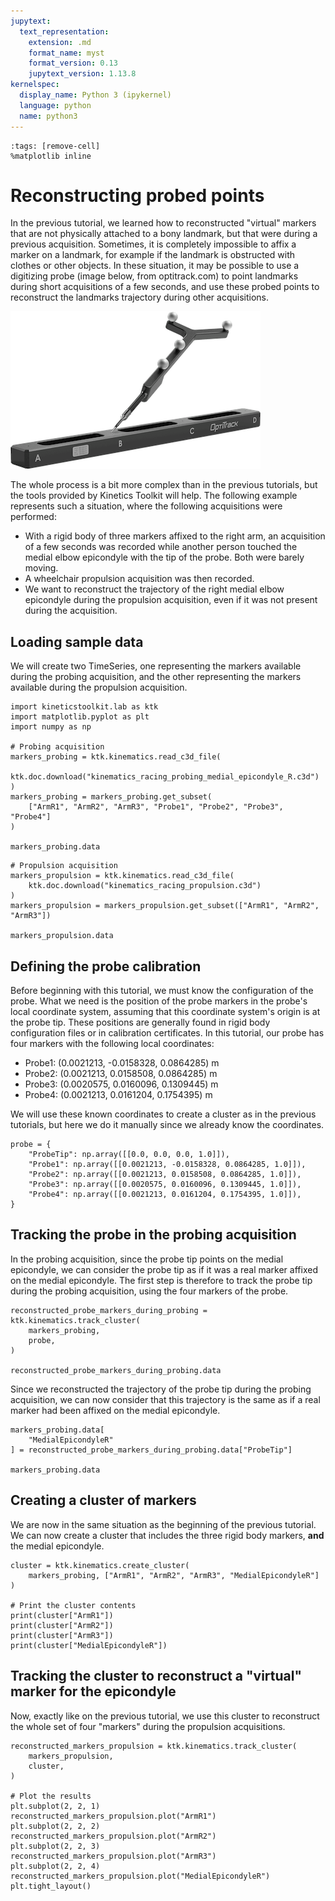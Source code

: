 ```yaml
---
jupytext:
  text_representation:
    extension: .md
    format_name: myst
    format_version: 0.13
    jupytext_version: 1.13.8
kernelspec:
  display_name: Python 3 (ipykernel)
  language: python
  name: python3
---
```


```{code-cell} ipython3
:tags: [remove-cell]
%matplotlib inline
```

# Reconstructing probed points

In the previous tutorial, we learned how to reconstructed "virtual" markers that are not physically attached to a bony landmark, but that were during a previous acquisition. Sometimes, it is completely impossible to affix a marker on a landmark, for example if the landmark is obstructed with clothes or other objects. In these situation, it may be possible to use a digitizing probe (image below, from optitrack.com) to point landmarks during short acquisitions of a few seconds, and use these probed points to reconstruct the landmarks trajectory during other acquisitions.

![Digitizing probe -height:short](_static/images/probe-kit.png)

The whole process is a bit more complex than in the previous tutorials, but the tools provided by Kinetics Toolkit will help. The following example represents such a situation, where the following acquisitions were performed:
- With a rigid body of three markers affixed to the right arm, an acquisition of a few seconds was recorded while another person touched the medial elbow epicondyle with the tip of the probe. Both were barely moving.
- A wheelchair propulsion acquisition was then recorded.
- We want to reconstruct the trajectory of the right medial elbow epicondyle during the propulsion acquisition, even if it was not present during the acquisition.

## Loading sample data

We will create two TimeSeries, one representing the markers available during the probing acquisition, and the other representing the markers available during the propulsion acquisition.

```{code-cell} ipython3
import kineticstoolkit.lab as ktk
import matplotlib.pyplot as plt
import numpy as np

# Probing acquisition
markers_probing = ktk.kinematics.read_c3d_file(
    ktk.doc.download("kinematics_racing_probing_medial_epicondyle_R.c3d")
)
markers_probing = markers_probing.get_subset(
    ["ArmR1", "ArmR2", "ArmR3", "Probe1", "Probe2", "Probe3", "Probe4"]
)

markers_probing.data
```

```{code-cell} ipython3
# Propulsion acquisition
markers_propulsion = ktk.kinematics.read_c3d_file(
    ktk.doc.download("kinematics_racing_propulsion.c3d")
)
markers_propulsion = markers_propulsion.get_subset(["ArmR1", "ArmR2", "ArmR3"])

markers_propulsion.data
```

## Defining the probe calibration

Before beginning with this tutorial, we must know the configuration of the probe. What we need is the position of the probe markers in the probe's local coordinate system, assuming that this coordinate system's origin is at the probe tip. These positions are generally found in rigid body configuration files or in calibration certificates. In this tutorial, our probe has four markers with the following local coordinates:

- Probe1: (0.0021213, -0.0158328, 0.0864285) m
- Probe2: (0.0021213, 0.0158508, 0.0864285) m
- Probe3: (0.0020575, 0.0160096, 0.1309445) m
- Probe4: (0.0021213, 0.0161204, 0.1754395) m

We will use these known coordinates to create a cluster as in the previous tutorials, but here we do it manually since we already know the coordinates.

```{code-cell} ipython3
probe = {
    "ProbeTip": np.array([[0.0, 0.0, 0.0, 1.0]]),
    "Probe1": np.array([[0.0021213, -0.0158328, 0.0864285, 1.0]]),
    "Probe2": np.array([[0.0021213, 0.0158508, 0.0864285, 1.0]]),
    "Probe3": np.array([[0.0020575, 0.0160096, 0.1309445, 1.0]]),
    "Probe4": np.array([[0.0021213, 0.0161204, 0.1754395, 1.0]]),
}
```

## Tracking the probe in the probing acquisition

In the probing acquisition, since the probe tip points on the medial epicondyle, we can consider the probe tip as if it was a real marker affixed on the medial epicondyle. The first step is therefore to track the probe tip during the probing acquisition, using the four markers of the probe.

```{code-cell} ipython3
reconstructed_probe_markers_during_probing = ktk.kinematics.track_cluster(
    markers_probing,
    probe,
)

reconstructed_probe_markers_during_probing.data
```

Since we reconstructed the trajectory of the probe tip during the probing acquisition, we can now consider that this trajectory is the same as if a real marker had been affixed on the medial epicondyle.

```{code-cell} ipython3
markers_probing.data[
    "MedialEpicondyleR"
] = reconstructed_probe_markers_during_probing.data["ProbeTip"]

markers_probing.data
```

## Creating a cluster of markers

We are now in the same situation as the beginning of the previous tutorial. We can now create a cluster that includes the three rigid body markers, **and** the medial epicondyle.

```{code-cell} ipython3
cluster = ktk.kinematics.create_cluster(
    markers_probing, ["ArmR1", "ArmR2", "ArmR3", "MedialEpicondyleR"]
)

# Print the cluster contents
print(cluster["ArmR1"])
print(cluster["ArmR2"])
print(cluster["ArmR3"])
print(cluster["MedialEpicondyleR"])
```

## Tracking the cluster to reconstruct a "virtual" marker for the epicondyle

Now, exactly like on the previous tutorial, we use this cluster to reconstruct the whole set of four "markers" during the propulsion acquisitions.

```{code-cell} ipython3
reconstructed_markers_propulsion = ktk.kinematics.track_cluster(
    markers_propulsion,
    cluster,
)

# Plot the results
plt.subplot(2, 2, 1)
reconstructed_markers_propulsion.plot("ArmR1")
plt.subplot(2, 2, 2)
reconstructed_markers_propulsion.plot("ArmR2")
plt.subplot(2, 2, 3)
reconstructed_markers_propulsion.plot("ArmR3")
plt.subplot(2, 2, 4)
reconstructed_markers_propulsion.plot("MedialEpicondyleR")
plt.tight_layout()
```
